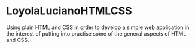 # LoyolaLucianoHTMLCSS
Using plain HTML and CSS in order to develop a simple web application in the interest of putting into practise some of the general aspects of HTML and CSS.
